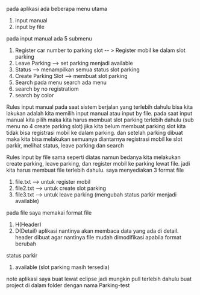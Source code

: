 pada aplikasi ada beberapa menu utama
1. input manual
2. input by file

pada input manual ada 5 submenu
1. Register car number to parking slot -- > Register mobil ke dalam slot parking
2. Leave Parking --> set parking menjadi available
3. Status --> menampilkan semua status slot parking 
4. Create Parking Slot --> membuat slot parking
5. Search 
pada menu search ada menu
1. search by no registratiom
2. search by color

Rules input manual
pada saat sistem berjalan yang terlebih dahulu bisa kita lakukan adalah kita memilih input manual atau input by file. pada saat input manual kita pilih maka kita harus membuat slot parking terlebih dahulu (sub menu no 4 create parking slot) jika kita belum membuat parking slot
kita tidak bisa registrasi mobil ke dalam parking. dan setelah parking dibuat maka kita bisa melakukan semuanya diantarnya registrasi mobil
ke slot parkir, melihat status, leave parking dan search
 
Rules input by file
sama seperti diatas namun bedanya kita melakukan create parking, leave parking, dan register mobil ke parking lewat file. jadi kita harus membuat file terlebih dahulu. saya menyediakan 3 format file
1. file.txt --> untuk register mobil
2. file2.txt --> untuk create slot parking
3. file3.txt --> untuk leave parking (mengubah status parkir menjadi available)

pada file saya memakai format file 
1. H(Header)
2. D(Detail)
aplikasi nantinya akan membaca data yang ada di detail. header dibuat agar nantinya file mudah dimodifikasi apabila format berubah

status parkir 
1. available (slot parking masih tersedia)

note
aplikasi saya buat lewat eclipse
jadi mungkin pull terlebih dahulu
buat project di dalam folder dengan nama Parking-test
